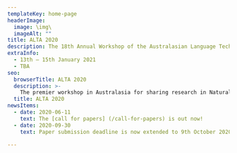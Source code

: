 ```yaml
---
templateKey: home-page
headerImage:
  image: \img\
  imageAlt: ""
title: ALTA 2020
description: The 18th Annual Workshop of the Australasian Language Technology Association
extraInfo: 
  - 13th – 15th January 2021
  - TBA
seo:
  browserTitle: ALTA 2020
  description: >-
    The premier workshop in Australasia for sharing research in Natural Language Processing and Computational Lingustics. Submissions from students, academics and industry researchers are welcome.
  title: ALTA 2020
newsItems:
  - date: 2020-06-11
    text: The [call for papers] (/call-for-papers) is out now!
  - date: 2020-09-30
    text: Paper submission deadline is now extended to 9th October 2020. Check [call for papers] (/call-for-papers).
 
---
```

